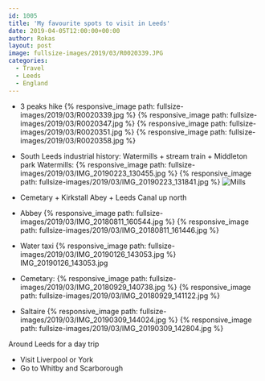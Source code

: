 ```yaml
---
id: 1005
title: 'My favourite spots to visit in Leeds'
date: 2019-04-05T12:00:00+00:00
author: Rokas
layout: post
image: fullsize-images/2019/03/R0020339.JPG
categories:
  - Travel
  - Leeds
  - England
---
```

* 3 peaks hike
{% responsive_image path: fullsize-images/2019/03/R0020339.jpg %}
{% responsive_image path: fullsize-images/2019/03/R0020347.jpg %}
{% responsive_image path: fullsize-images/2019/03/R0020351.jpg %}
{% responsive_image path: fullsize-images/2019/03/R0020358.jpg %}

* South Leeds industrial history: Watermills + stream train + Middleton park
Watermills:
{% responsive_image path: fullsize-images/2019/03/IMG_20190223_130455.jpg %}
{% responsive_image path: fullsize-images/2019/03/IMG_20190223_131841.jpg %}
![Mills](https://d1ra7kav7kguzj.cloudfront.net/VID_20190223_131816.gif)

* Cemetary + Kirkstall Abey + Leeds Canal up north
* Abbey
{% responsive_image path: fullsize-images/2019/03/IMG_20180811_160544.jpg %}
{% responsive_image path: fullsize-images/2019/03/IMG_20180811_161446.jpg %}

* Water taxi
{% responsive_image path: fullsize-images/2019/03/IMG_20190126_143053.jpg %}
IMG_20190126_143053.jpg

* Cemetary:
{% responsive_image path: fullsize-images/2019/03/IMG_20180929_140738.jpg %}
{% responsive_image path: fullsize-images/2019/03/IMG_20180929_141122.jpg %}

* Saltaire
{% responsive_image path: fullsize-images/2019/03/IMG_20190309_144024.jpg %}
{% responsive_image path: fullsize-images/2019/03/IMG_20190309_142804.jpg %}

Around Leeds for a day trip
* Visit Liverpool or York
* Go to Whitby and Scarborough

